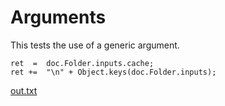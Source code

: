 # Arguments

This tests the use of a generic argument. 

    ret  =  doc.Folder.inputs.cache;
    ret +=  "\n" + Object.keys(doc.Folder.inputs);

[out.txt](# "save: | evil | log")

